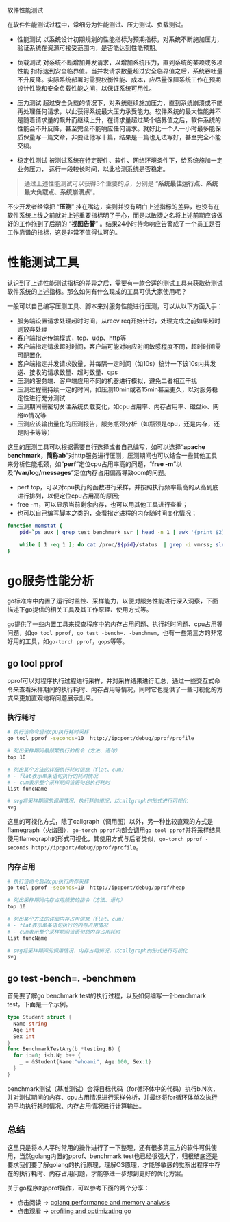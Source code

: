 软件性能测试

在软件性能测试过程中，常细分为性能测试、压力测试、负载测试。

- 性能测试
以系统设计初期规划的性能指标为预期指标，对系统不断施加压力，验证系统在资源可接受范围内，是否能达到性能预期。

- 负载测试
对系统不断增加并发请求，以增加系统压力，直到系统的某项或多项性能 指标达到安全临界值。当并发请求数量超过安全临界值之后，系统吞吐量不升反降。实际系统部署时需要权衡性能、成本，应尽量保障系统工作在预期设计性能和安全负载性能之间，以保证系统可用性。

- 压力测试
超过安全负载的情况下，对系统继续施加压力，直到系统崩溃或不能再处理任何请求，以此获得系统最大压力承受能力。软件系统的最大性能并不是随着请求量的飙升而继续上升，在请求量超过某个临界值之后，软件系统的性能会不升反降，甚至完全不能响应任何请求。就好比一个人一小时最多能保质保量写一篇文章，非要让他写十篇，结果是一篇也无法写好，甚至完全不能交稿。

- 稳定性测试
被测试系统在特定硬件、软件、网络环境条件下，给系统施加一定业务压力， 运行一段较长时间，以此检测系统是否稳定。

>通过上述性能测试可以获得3个重要的点，分别是 “**系统最佳运行点、系统最大负载点、系统崩溃点**”。

不少开发者经常把 “**压测**” 挂在嘴边，实则并没有明白上述指标的差异，也没有在软件系统上线之前就对上述重要指标明了于心，而是以敏捷之名将上述前期应该做好的工作拖到了后期的 “**视图告警**” 。结果24小时待命响应告警成了一个员工是否工作靠谱的指标，这是非常不值得认可的。

# 性能测试工具
认识到了上述性能测试指标的差异之后，需要有一款合适的测试工具来获取待测试软件系统的上述指标。那么如何有什么现成的工具可供大家使用呢？

一般可以自己编写压测工具、脚本来对服务性能进行压测，可以从以下方面入手：
- 服务端设置请求处理超时时间，从recv req开始计时，处理完成之前如果超时则放弃处理
- 客户端指定传输模式，tcp、udp、http等
- 客户端指定请求超时时间，客户端可能对响应时间敏感程度不同，超时时间需可配置化
- 客户端指定并发请求数量，并每隔一定时间（如10s）统计一下该10s内共发送、接收的请求数量、超时数量、qps
- 压测的服务端、客户端应用不同的机器进行模拟，避免二者相互干扰
- 压测过程需持续一定的时间，如压测10min或者15min甚至更久，以对服务稳定性进行充分测试
- 压测期间需密切关注系统负载变化，如cpu占用率、内存占用率、磁盘io、网络io情况等
- 压测应该输出量化的压测报告，服务瓶颈分析（如瓶颈是cpu，还是内存，还是网卡等等）

这里的压测工具可以根据需要自行选择或者自己编写，如可以选择“**apache benchmark，简称ab**”对http服务进行压测，压测期间也可以结合一些其他工具来分析性能瓶颈，如“**perf**”定位cpu占用率高的问题，“**free -m**”以及“**/var/log/messages**”定位内存占用偏高导致oom的问题。

- perf top，可以对cpu执行的函数进行采样，并按照执行频率最高的从高到底进行排列，以便定位cpu占用高的原因;
- free -m，可以显示当前剩余内存，也可以用其他工具进行查看；
- 也可以自己编写脚本之类的，查看指定进程的内存随时间变化情况；
```bash
function memstat {
    pid=`ps aux | grep test_benchmark_svr | head -n 1 | awk '{print $2}'`

    while [ 1 -eq 1 ]; do cat /proc/${pid}/status  | grep -i vmrss; sleep 1; done
}
```

# go服务性能分析
go标准库中内置了运行时监控、采样能力，以便对服务性能进行深入洞察，下面描述下go提供的相关工具及其工作原理、使用方式等。

go提供了一些内置工具来探查程序中的内存占用问题、执行耗时问题、cpu占用等问题，如`go tool pprof`，`go test -bench=. -benchmem`，也有一些第三方的非常好用的工具，如`go-torch pprof`，`gops`等等。

## go tool pprof
pprof可以对程序执行过程进行采样，并对采样结果进行汇总，通过一些交互式命令来查看采样期间的执行耗时、内存占用等情况，同时它也提供了一些可视化的方式来更加直观地将问题展示出来。

### 执行耗时

```sh
# 执行该命令启动cpu执行耗时采样
go tool pprof -seconds=10  http://ip:port/debug/pprof/profile

# 列出采样期间最频繁执行的指令（方法、语句）
top 10

# 列出某个方法的详细执行耗时信息（flat、cum）
# - flat表示单条语句执行的耗时情况
# - cum表示整个采样期间该语句总执行耗时
list funcName

# svg将采样期间的调用情况、执行耗时情况，以callgraph的形式进行可视化
svg
```

这里的可视化方式，除了callgraph（调用图）以外，另一种比较直观的方式是flamegraph（火焰图），`go-torch pprof`内部会调用`go tool pprof`并将采样结果使用flamegraph的形式可视化，其使用方式与后者类似，`go-torch pprof -seconds http://ip:port/debug/pprof/profile`。

### 内存占用

```sh
# 执行该命令启动cpu执行内存采样
go tool pprof -seconds=10  http://ip:port/debug/pprof/heap

# 列出采样期间内存占用频繁的指令（方法、语句）
top 10

# 列出某个方法的详细内存占用信息（flat、cum）
# - flat表示单条语句执行的内存占用情况
# - cum表示整个采样期间该语句总内存占用耗时
list funcName

# svg将采样期间的调用情况、内存占用情况，以callgraph的形式进行可视化
svg
```

## go test -bench=. -benchmem

首先要了解go benchmark test的执行过程，以及如何编写一个benchmark test，下面是一个示例。

```go
type Student struct {
  Name string
  Age int
  Sex int
}
func BenchmarkTestAny(b *testing.B) {
  for i:=0; i<b.N; b++ {
    _ = &Student{Name:"whoami", Age:100, Sex:1}
  }
}
```

benchmark测试（基准测试）会将目标代码（for循环体中的代码）执行b.N次，并对测试期间的内存、cpu占用情况进行采样分析，并最终将for循环体单次执行的平均执行耗时情况、内存占用情况进行计算输出。

## 总结

这里只是将本人平时常用的操作进行了一下整理，还有很多第三方的软件可供使用，当然golang内置的pprof、benchmark test也已经很强大了，归根结底还是要求我们要了解golang的执行原理，理解OS原理，才能够敏感的觉察出程序中存在的执行耗时、内存占用问题，才能够进一步想到更好的优化方案。

关于go程序的pprof操作，可以参考下面的两个分享：
- 点击阅读 -> [golang performance and memory analysis](http://blog.ralch.com/tutorial/golang-performance-and-memory-analysis/)
- 点击观看 -> [profiling and optimizating go](https://www.youtube.com/watch?v=N3PWzBeLX2M)
